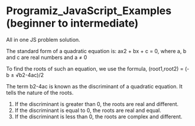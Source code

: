 # Programiz_JavaScript_Examples (beginner to intermediate)
All in one JS problem solution. 

The standard form of a quadratic equation is:
ax2 + bx + c = 0, where
a, b and c are real numbers and
a ≠ 0

To find the roots of such an equation, we use the formula,
(root1,root2) = (-b ± √b2-4ac)/2

The term b2-4ac is known as the discriminant of a quadratic equation. It tells the nature of the roots.

1. If the discriminant is greater than 0, the roots are real and different.
2. If the discriminant is equal to 0, the roots are real and equal.
3. If the discriminant is less than 0, the roots are complex and different.
